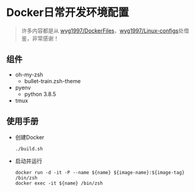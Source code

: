 # Docker日常开发环境配置

> 许多内容都是从 [wyg1997/DockerFiles](https://github.com/wyg1997/DockerFiles)，[wyg1997/Linux-configs](https://github.com/wyg1997/Linux-configs)处借鉴，非常感谢！

## 组件

- oh-my-zsh
  - bullet-train.zsh-theme
- pyenv
  - python 3.8.5
- tmux

## 使用手册
- 创建Docker
  ```shell
  ./build.sh
  ```
- 启动并运行
  ```shell
  docker run -d -it -P --name ${name} ${image-name}:${image-tag} /bin/zsh
  docker exec -it ${name} /bin/zsh
  ```
